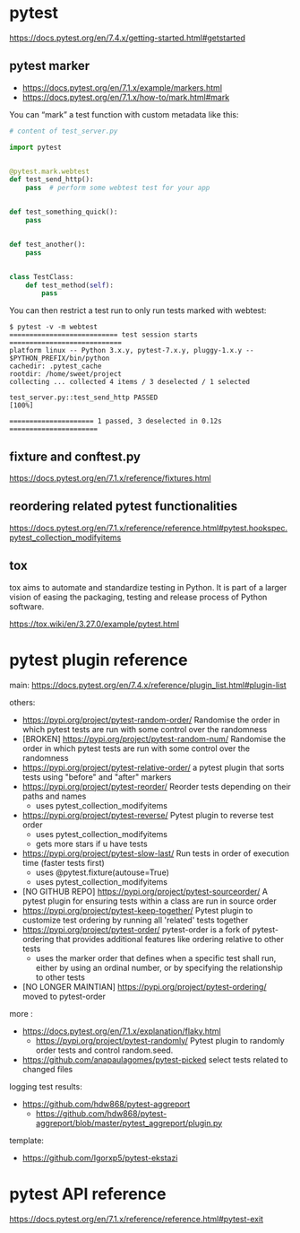 # pytest

https://docs.pytest.org/en/7.4.x/getting-started.html#getstarted

## pytest marker
- https://docs.pytest.org/en/7.1.x/example/markers.html
- https://docs.pytest.org/en/7.1.x/how-to/mark.html#mark


You can “mark” a test function with custom metadata like this:
```python
# content of test_server.py

import pytest


@pytest.mark.webtest
def test_send_http():
    pass  # perform some webtest test for your app


def test_something_quick():
    pass


def test_another():
    pass


class TestClass:
    def test_method(self):
        pass
```

You can then restrict a test run to only run tests marked with webtest:
```
$ pytest -v -m webtest
=========================== test session starts ============================
platform linux -- Python 3.x.y, pytest-7.x.y, pluggy-1.x.y -- $PYTHON_PREFIX/bin/python
cachedir: .pytest_cache
rootdir: /home/sweet/project
collecting ... collected 4 items / 3 deselected / 1 selected

test_server.py::test_send_http PASSED                                [100%]

===================== 1 passed, 3 deselected in 0.12s ======================
```


## fixture and conftest.py

https://docs.pytest.org/en/7.1.x/reference/fixtures.html



## reordering related pytest functionalities

https://docs.pytest.org/en/7.1.x/reference/reference.html#pytest.hookspec.pytest_collection_modifyitems


## tox
tox aims to automate and standardize testing in Python. It is part of a larger vision of easing the packaging, testing and release process of Python software.


https://tox.wiki/en/3.27.0/example/pytest.html


# pytest plugin reference

main: https://docs.pytest.org/en/7.4.x/reference/plugin_list.html#plugin-list


others:
- https://pypi.org/project/pytest-random-order/ Randomise the order in which pytest tests are run with some control over the randomness
- [BROKEN] https://pypi.org/project/pytest-random-num/ Randomise the order in which pytest tests are run with some control over the randomness
- https://pypi.org/project/pytest-relative-order/ a pytest plugin that sorts tests using "before" and "after" markers
- https://pypi.org/project/pytest-reorder/ Reorder tests depending on their paths and names
    - uses pytest_collection_modifyitems
- https://pypi.org/project/pytest-reverse/ Pytest plugin to reverse test order
    - uses pytest_collection_modifyitems
    - gets more stars if u have tests
- https://pypi.org/project/pytest-slow-last/ Run tests in order of execution time (faster tests first)
    - uses @pytest.fixture(autouse=True)
    - uses pytest_collection_modifyitems
- [NO GITHUB REPO] https://pypi.org/project/pytest-sourceorder/ A pytest plugin for ensuring tests within a class are run in source order
- https://pypi.org/project/pytest-keep-together/ Pytest plugin to customize test ordering by running all 'related' tests together
- https://pypi.org/project/pytest-order/ pytest-order is a fork of pytest-ordering that provides additional features like ordering relative to other tests
    - uses the marker order that defines when a specific test shall run, either by using an ordinal number, or by specifying the relationship to other tests
- [NO LONGER MAINTIAN] https://pypi.org/project/pytest-ordering/ moved to pytest-order



more :
- https://docs.pytest.org/en/7.1.x/explanation/flaky.html
    - https://pypi.org/project/pytest-randomly/ Pytest plugin to randomly order tests and control random.seed.
- https://github.com/anapaulagomes/pytest-picked select tests related to changed files


logging test results:
- https://github.com/hdw868/pytest-aggreport
    - https://github.com/hdw868/pytest-aggreport/blob/master/pytest_aggreport/plugin.py

template:
- https://github.com/Igorxp5/pytest-ekstazi

# pytest API reference

https://docs.pytest.org/en/7.1.x/reference/reference.html#pytest-exit


